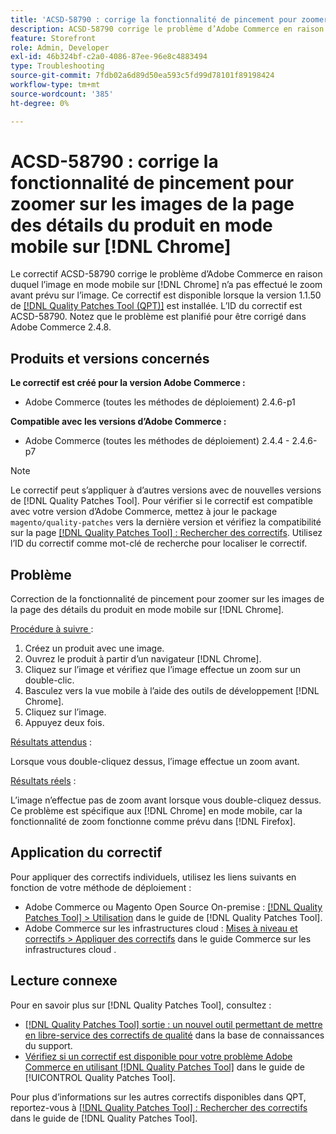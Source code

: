 ```yaml
---
title: 'ACSD-58790 : corrige la fonctionnalité de pincement pour zoomer sur les images de la page des détails du produit en mode mobile sur  [!DNL Chrome]'
description: ACSD-58790 corrige le problème d’Adobe Commerce en raison duquel l’image en mode mobile on [!DNL Chrome] n’a pas effectué le zoom avant prévu sur l’image.
feature: Storefront
role: Admin, Developer
exl-id: 46b324bf-c2a0-4086-87ee-96e8c4883494
type: Troubleshooting
source-git-commit: 7fdb02a6d89d50ea593c5fd99d78101f89198424
workflow-type: tm+mt
source-wordcount: '385'
ht-degree: 0%

---
```


# ACSD-58790 : corrige la fonctionnalité de pincement pour zoomer sur les images de la page des détails du produit en mode mobile sur [!DNL Chrome]

Le correctif ACSD-58790 corrige le problème d’Adobe Commerce en raison duquel l’image en mode mobile sur [!DNL Chrome] n’a pas effectué le zoom avant prévu sur l’image. Ce correctif est disponible lorsque la version 1.1.50 de [[!DNL Quality Patches Tool (QPT)]](https://experienceleague.adobe.com/en/docs/commerce-operations/tools/quality-patches-tool/quality-patches-tool-to-self-serve-quality-patches) est installée. L’ID du correctif est ACSD-58790. Notez que le problème est planifié pour être corrigé dans Adobe Commerce 2.4.8.

## Produits et versions concernés

**Le correctif est créé pour la version Adobe Commerce :**

* Adobe Commerce (toutes les méthodes de déploiement) 2.4.6-p1

**Compatible avec les versions d’Adobe Commerce :**

* Adobe Commerce (toutes les méthodes de déploiement) 2.4.4 - 2.4.6-p7

>[!NOTE]
>
>Le correctif peut s’appliquer à d’autres versions avec de nouvelles versions de [!DNL Quality Patches Tool]. Pour vérifier si le correctif est compatible avec votre version d’Adobe Commerce, mettez à jour le package `magento/quality-patches` vers la dernière version et vérifiez la compatibilité sur la page [[!DNL Quality Patches Tool] : Rechercher des correctifs](https://experienceleague.adobe.com/tools/commerce-quality-patches/index.html). Utilisez l’ID du correctif comme mot-clé de recherche pour localiser le correctif.

## Problème

Correction de la fonctionnalité de pincement pour zoomer sur les images de la page des détails du produit en mode mobile sur [!DNL Chrome].

<u>Procédure à suivre </u> :

1. Créez un produit avec une image.
1. Ouvrez le produit à partir d’un navigateur [!DNL Chrome].
1. Cliquez sur l’image et vérifiez que l’image effectue un zoom sur un double-clic.
1. Basculez vers la vue mobile à l’aide des outils de développement [!DNL Chrome].
1. Cliquez sur l’image.
1. Appuyez deux fois.

<u>Résultats attendus</u> :

Lorsque vous double-cliquez dessus, l’image effectue un zoom avant.

<u>Résultats réels</u> :

L’image n’effectue pas de zoom avant lorsque vous double-cliquez dessus. Ce problème est spécifique aux [!DNL Chrome] en mode mobile, car la fonctionnalité de zoom fonctionne comme prévu dans [!DNL Firefox].

## Application du correctif

Pour appliquer des correctifs individuels, utilisez les liens suivants en fonction de votre méthode de déploiement :

* Adobe Commerce ou Magento Open Source On-premise : [[!DNL Quality Patches Tool] > Utilisation](/help/tools/quality-patches-tool/usage.md) dans le guide de [!DNL Quality Patches Tool].
* Adobe Commerce sur les infrastructures cloud : [Mises à niveau et correctifs > Appliquer des correctifs](https://experienceleague.adobe.com/docs/commerce-cloud-service/user-guide/develop/upgrade/apply-patches.html) dans le guide Commerce sur les infrastructures cloud .

## Lecture connexe

Pour en savoir plus sur [!DNL Quality Patches Tool], consultez :

* [[!DNL Quality Patches Tool] sortie : un nouvel outil permettant de mettre en libre-service des correctifs de qualité](https://experienceleague.adobe.com/en/docs/commerce-operations/tools/quality-patches-tool/quality-patches-tool-to-self-serve-quality-patches) dans la base de connaissances du support.
* [Vérifiez si un correctif est disponible pour votre problème Adobe Commerce en utilisant [!DNL Quality Patches Tool]](/help/tools/quality-patches-tool/patches-available-in-qpt/check-patch-for-magento-issue-with-magento-quality-patches.md) dans le guide de [!UICONTROL Quality Patches Tool].


Pour plus d’informations sur les autres correctifs disponibles dans QPT, reportez-vous à [[!DNL Quality Patches Tool] : Rechercher des correctifs](https://experienceleague.adobe.com/tools/commerce-quality-patches/index.html) dans le guide de [!DNL Quality Patches Tool].
